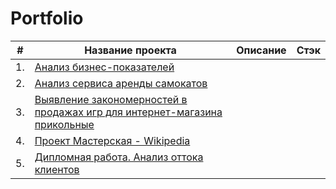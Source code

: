 # Portfolio

|#| Название проекта                    | Описание               | Стэк |
|--| -------------                      |:------------------:| -----:|
|1.|   [Анализ бизнес-показателей](https://github.com/Kati6ka/Portfolio/tree/2271fbc7d2194b62fbbcb1e05514760451b01107/Project%201)        |   |  |
|2.| [Анализ сервиса аренды самокатов](https://github.com/Kati6ka/Portfolio/tree/d1d266a0b5c14613697a61c28c2c0eaf7465c458/Project%202)    |  |    |
|3.|  [Выявление закономерностей в продажах игр для интернет-магазина   прикольные]()         |     |
|4.| [Проект Мастерская - Wikipedia]()|              |        |
|5.|[Дипломная работа. Анализ оттока клиентов]()|       |       


